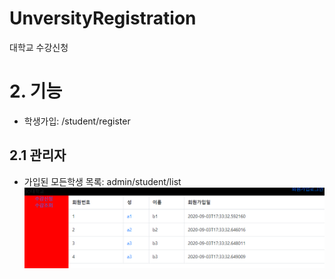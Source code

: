 # UnversityRegistration
대학교 수강신청

# 2. 기능
* 학생가입: /student/register


## 2.1 관리자
* 가입된 모든학생 목록: admin/student/list
![allstudents_list](images/allstudents_list.png)
